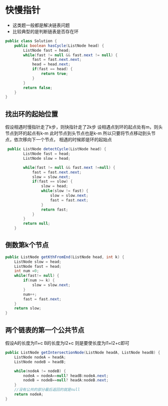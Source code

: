 # 快慢指针

+ 这类题一般都是解决链表问题
+ 比较典型的是判断链表是否存在环

```java
public class Solution {
    public boolean hasCycle(ListNode head) {
        ListNode fast = head;
        while(fast != null && fast.next != null) {
            fast = fast.next.next;
            head = head.next;
            if(fast == head) {
                return true;
            }
        }
        return false;
    }
}
```

## 找出环的起始位置
假设相遇时慢指针走了k步，则快指针走了2k步
设相遇点到环的起点处有m，则头节点到环的起点有k-m
此时节点到头节点也是k-m
所以只要将节点移动到头节点，依次移向下一个节点，
相遇的时候即是环的起始点

```java
 public ListNode detectCycle(ListNode head) {
        ListNode fast = head;
        ListNode slow = head;

        while(fast != null && fast.next !=null) {
            fast = fast.next.next;
            slow = slow.next;
            if(fast == slow) {
                slow = head;
                while(slow != fast) {
                    slow = slow.next;
                    fast = fast.next;
                }
                return fast;
            }
        }
        return null;
    }
```

## 倒数第k个节点

```java
public ListNode getKthFromEnd(ListNode head, int k) {
    ListNode slow = head;
    ListNode fast = head;
    int num =0;
    while(fast!= null) {
        if(num >= k) {
            slow = slow.next;
        }
        num++;
        fast = fast.next;
    }
    return slow;
}
```

## 两个链表的第一个公共节点

假设A的长度为l1+c
B的长度为l2+c
则是要使长度为l1+l2+c即可

```java
public ListNode getIntersectionNode(ListNode headA, ListNode headB) {
    ListNode nodeA = headA;
    ListNode nodeB = headB;

    while(nodeA != nodeB) {
        nodeA = nodeA==null? headB:nodeA.next;
        nodeB = nodeB==null? headA:nodeB.next;
    }
    //没有公共的部分最后返回的就是null
    return nodeA;
}
```